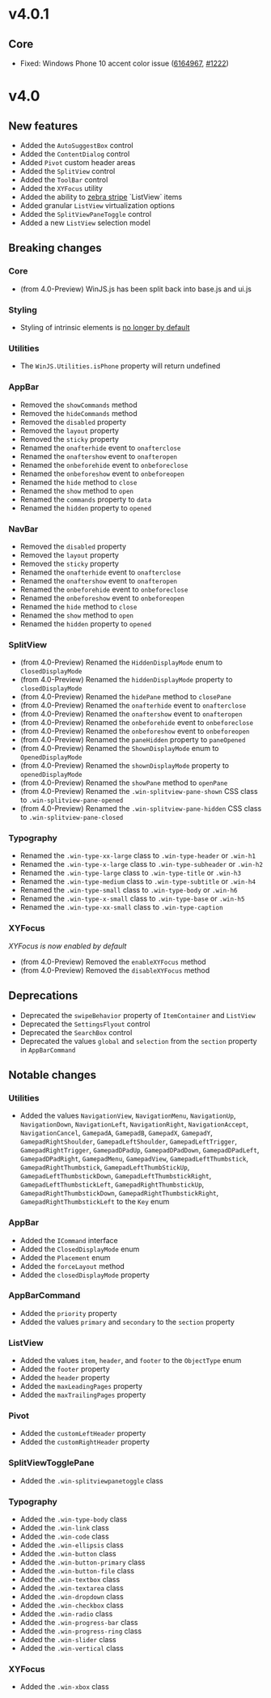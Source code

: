# v4.0.1

## Core
* Fixed: Windows Phone 10 accent color issue ([6164967](https://github.com/winjs/winjs/commit/6164967b6a93d84719d3d2fa0caefb0312bcccf4), [#1222](https://github.com/winjs/winjs/issues/1222))

# v4.0

## New features
* Added the `AutoSuggestBox` control
* Added the `ContentDialog` control
* Added `Pivot` custom header areas
* Added the `SplitView` control
* Added the `ToolBar` control
* Added the `XYFocus` utility
* Added the ability to [zebra stripe](http://en.wikipedia.org/wiki/Zebra_striping_(computer_graphics)) `ListView` items
* Added granular `ListView` virtualization options
* Added the `SplitViewPaneToggle` control
* Added a new `ListView` selection model

## Breaking changes
### Core
* (from 4.0-Preview) WinJS.js has been split back into base.js and ui.js

### Styling
* Styling of intrinsic elements is [no longer by default](https://github.com/winjs/winjs/wiki/Styling-HTML-Controls)

### Utilities
* The `WinJS.Utilities.isPhone` property will return undefined

### AppBar
* Removed the `showCommands` method
* Removed the `hideCommands` method
* Removed the `disabled` property
* Removed the `layout` property
* Removed the `sticky` property
* Renamed the `onafterhide` event to `onafterclose`
* Renamed the `onaftershow` event to `onafteropen`
* Renamed the `onbeforehide` event to `onbeforeclose`
* Renamed the `onbeforeshow` event to `onbeforeopen`
* Renamed the `hide` method to `close`
* Renamed the `show` method to `open`
* Renamed the `commands` property to `data`
* Renamed the `hidden` property to `opened`

### NavBar
* Removed the `disabled` property
* Removed the `layout` property
* Removed the `sticky` property
* Renamed the `onafterhide` event to `onafterclose`
* Renamed the `onaftershow` event to `onafteropen`
* Renamed the `onbeforehide` event to `onbeforeclose`
* Renamed the `onbeforeshow` event to `onbeforeopen`
* Renamed the `hide` method to `close`
* Renamed the `show` method to `open`
* Renamed the `hidden` property to `opened`

### SplitView
* (from 4.0-Preview) Renamed the `HiddenDisplayMode` enum to `ClosedDisplayMode`
* (from 4.0-Preview) Renamed the `hiddenDisplayMode` property to `closedDisplayMode`
* (from 4.0-Preview) Renamed the `hidePane` method to `closePane`
* (from 4.0-Preview) Renamed the `onafterhide` event to `onafterclose`
* (from 4.0-Preview) Renamed the `onaftershow` event to `onafteropen`
* (from 4.0-Preview) Renamed the `onbeforehide` event to `onbeforeclose`
* (from 4.0-Preview) Renamed the `onbeforeshow` event to `onbeforeopen`
* (from 4.0-Preview) Renamed the `paneHidden` property to `paneOpened`
* (from 4.0-Preview) Renamed the `ShownDisplayMode` enum to `OpenedDisplayMode`
* (from 4.0-Preview) Renamed the `shownDisplayMode` property to `openedDisplayMode`
* (from 4.0-Preview) Renamed the `showPane` method to `openPane`
* (from 4.0-Preview) Renamed the `.win-splitview-pane-shown` CSS class to `.win-splitview-pane-opened`
* (from 4.0-Preview) Renamed the `.win-splitview-pane-hidden` CSS class to `.win-splitview-pane-closed`

### Typography
* Renamed the `.win-type-xx-large` class to `.win-type-header` or `.win-h1`
* Renamed the `.win-type-x-large` class to `.win-type-subheader` or `.win-h2`
* Renamed the `.win-type-large` class to `.win-type-title` or `.win-h3`
* Renamed the `.win-type-medium` class to `.win-type-subtitle` or `.win-h4`
* Renamed the `.win-type-small` class to `.win-type-body` or `.win-h6`
* Renamed the `.win-type-x-small` class to `.win-type-base` or `.win-h5`
* Renamed the `.win-type-xx-small` class to `.win-type-caption`

### XYFocus
*XYFocus is now enabled by default*
* (from 4.0-Preview) Removed the `enableXYFocus` method
* (from 4.0-Preview) Removed the `disableXYFocus` method

## Deprecations
* Deprecated the `swipeBehavior` property of `ItemContainer` and `ListView`
* Deprecated the `SettingsFlyout` control
* Deprecated the `SearchBox` control
* Deprecated the values `global` and `selection` from the `section` property in `AppBarCommand`

## Notable changes
### Utilities
* Added the values `NavigationView`, `NavigationMenu`, `NavigationUp`, `NavigationDown`, `NavigationLeft`, `NavigationRight`, `NavigationAccept`, `NavigationCancel`, `GamepadA`, `GamepadB`, `GamepadX`, `GamepadY`, `GamepadRightShoulder`, `GamepadLeftShoulder`, `GamepadLeftTrigger`, `GamepadRightTrigger`, `GamepadDPadUp`, `GamepadDPadDown`, `GamepadDPadLeft`, `GamepadDPadRight`, `GamepadMenu`, `GamepadView`, `GamepadLeftThumbstick`, `GamepadRightThumbstick`, `GamepadLeftThumbStickUp`, `GamepadLeftThumbstickDown`, `GamepadLeftThumbstickRight`, `GamepadLeftThumbstickLeft`, `GamepadRightThumbstickUp`, `GamepadRightThumbstickDown`, `GamepadRightThumbstickRight`, `GamepadRightThumbstickLeft` to the `Key` enum

### AppBar
* Added the `ICommand` interface
* Added the `ClosedDisplayMode` enum
* Added the `Placement` enum
* Added the `forceLayout` method
* Added the `closedDisplayMode` property

### AppBarCommand
* Added the `priority` property
* Added the values `primary` and `secondary` to the `section` property

### ListView
* Added the values `item`, `header`, and `footer` to the `ObjectType` enum
* Added the `footer` property
* Added the `header` property
* Added the `maxLeadingPages` property
* Added the `maxTrailingPages` property

### Pivot
* Added the `customLeftHeader` property
* Added the `customRightHeader` property

### SplitViewTogglePane
* Added the `.win-splitviewpanetoggle` class

### Typography
* Added the `.win-type-body` class
* Added the `.win-link` class
* Added the `.win-code` class
* Added the `.win-ellipsis` class
* Added the `.win-button` class
* Added the `.win-button-primary` class
* Added the `.win-button-file` class
* Added the `.win-textbox` class
* Added the `.win-textarea` class
* Added the `.win-dropdown` class
* Added the `.win-checkbox` class
* Added the `.win-radio` class
* Added the `.win-progress-bar` class
* Added the `.win-progress-ring` class
* Added the `.win-slider` class
* Added the `.win-vertical` class

### XYFocus
* Added the `.win-xbox` class